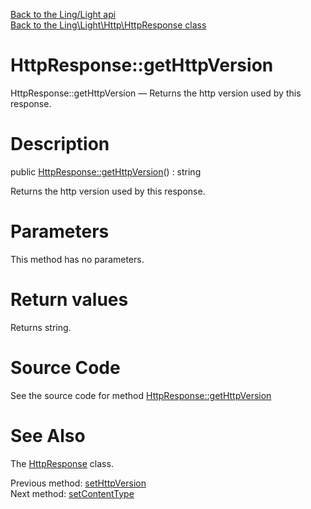 [Back to the Ling/Light api](https://github.com/lingtalfi/Light/blob/master/doc/api/Ling/Light.md)<br>
[Back to the Ling\Light\Http\HttpResponse class](https://github.com/lingtalfi/Light/blob/master/doc/api/Ling/Light/Http/HttpResponse.md)


HttpResponse::getHttpVersion
================



HttpResponse::getHttpVersion — Returns the http version used by this response.




Description
================


public [HttpResponse::getHttpVersion](https://github.com/lingtalfi/Light/blob/master/doc/api/Ling/Light/Http/HttpResponse/getHttpVersion.md)() : string




Returns the http version used by this response.




Parameters
================

This method has no parameters.


Return values
================

Returns string.








Source Code
===========
See the source code for method [HttpResponse::getHttpVersion](https://github.com/lingtalfi/Light/blob/master/Http/HttpResponse.php#L285-L288)


See Also
================

The [HttpResponse](https://github.com/lingtalfi/Light/blob/master/doc/api/Ling/Light/Http/HttpResponse.md) class.

Previous method: [setHttpVersion](https://github.com/lingtalfi/Light/blob/master/doc/api/Ling/Light/Http/HttpResponse/setHttpVersion.md)<br>Next method: [setContentType](https://github.com/lingtalfi/Light/blob/master/doc/api/Ling/Light/Http/HttpResponse/setContentType.md)<br>

